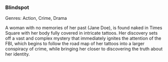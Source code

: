 ### Blindspot

Genres: Action, Crime, Drama

A woman with no memories of her past (Jane Doe), is found naked in Times Square with her body fully covered in intricate tattoos.
Her discovery sets off a vast and complex mystery that immediately ignites the attention of the FBI, which begins to follow the road map of her tattoos into a larger conspiracy of crime, while bringing her closer to discovering the truth about her identity.

